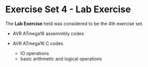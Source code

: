 #  Exercise Set 4 - Lab Exercise

The **Lab Exercise** held was considered to be the 4th exercise set.

  - AVR ATmega16 assemmbly codes
  - AVR ATmega16 C codes
  
    - IO operations
    - basic arithmetic and logical operations
